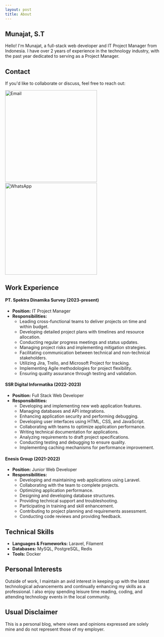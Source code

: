 ```yaml
---
layout: post
title: About
---
```


## Munajat, S.T

Hello! I'm Munajat, a full-stack web developer and IT Project Manager from Indonesia. I have over 2 years of experience in the technology industry, with the past year dedicated to serving as a Project Manager.

## Contact
If you'd like to collaborate or discuss, feel free to reach out:

[<img src="https://img.shields.io/badge/Email-bymunajat%40gmail.com-blue" alt="Email" width="300" />](mailto:bymunajat@gmail.com) &nbsp;&nbsp;&nbsp;&nbsp; [<img src="https://img.shields.io/badge/WhatsApp-+6281511532440-green" alt="WhatsApp" width="300" />](https://wa.me/6281511532440)

## Work Experience

#### PT. Spektra Dinamika Survey (2023-present)
- **Position:** IT Project Manager
- **Responsibilities:**
  - Leading cross-functional teams to deliver projects on time and within budget.
  - Developing detailed project plans with timelines and resource allocation.
  - Conducting regular progress meetings and status updates.
  - Managing project risks and implementing mitigation strategies.
  - Facilitating communication between technical and non-technical stakeholders.
  - Utilizing Jira, Trello, and Microsoft Project for tracking.
  - Implementing Agile methodologies for project flexibility.
  - Ensuring quality assurance through testing and validation.

#### SSR Digital Informatika (2022-2023)
- **Position:** Full Stack Web Developer
- **Responsibilities:**
  - Developing and implementing new web application features.
  - Managing databases and API integrations.
  - Enhancing application security and performing debugging.
  - Developing user interfaces using HTML, CSS, and JavaScript.
  - Collaborating with teams to optimize application performance.
  - Writing technical documentation for applications.
  - Analyzing requirements to draft project specifications.
  - Conducting testing and debugging to ensure quality.
  - Implementing caching mechanisms for performance improvement.

#### Enesis Group (2021-2022)
- **Position:** Junior Web Developer
- **Responsibilities:**
  - Developing and maintaining web applications using Laravel.
  - Collaborating with the team to complete projects.
  - Optimizing application performance.
  - Designing and developing database structures.
  - Providing technical support and troubleshooting.
  - Participating in training and skill enhancement.
  - Contributing to project planning and requirements assessment.
  - Conducting code reviews and providing feedback.

## Technical Skills
- **Languages & Frameworks:** Laravel, Filament
- **Databases:** MySQL, PostgreSQL, Redis
- **Tools:** Docker


## Personal Interests

Outside of work, I maintain an avid interest in keeping up with the latest technological advancements and continually enhancing my skills as a professional. I also enjoy spending leisure time reading, coding, and attending technology events in the local community.


## Usual Disclaimer

This is a personal blog, where views and opinions expressed are solely mine and do not represent those of my employer.
